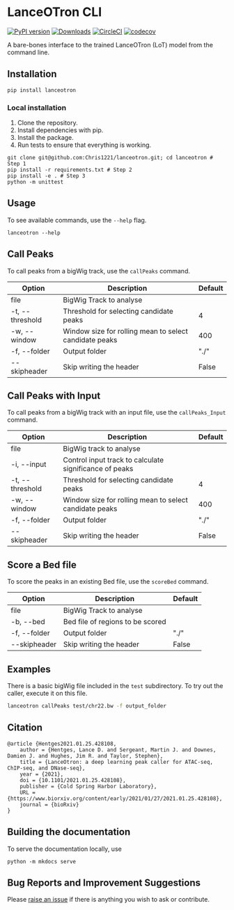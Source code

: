 # LanceOTron CLI

[![PyPI version](https://badge.fury.io/py/lanceotron.svg)](https://badge.fury.io/py/lanceotron) [![Downloads](https://pepy.tech/badge/lanceotron)](https://pepy.tech/project/lanceotron) [![CircleCI](https://circleci.com/gh/Chris1221/lanceotron/tree/main.svg?style=svg&circle-token=bf3f78a54437e63368f5b9dc1c536d7f32f32393)](https://circleci.com/gh/Chris1221/lanceotron/tree/main) [![codecov](https://codecov.io/gh/Chris1221/lanceotron/branch/main/graph/badge.svg?token=yhL3YI00UP)](https://codecov.io/gh/Chris1221/lanceotron)

A bare-bones interface to the trained LanceOTron (LoT) model from the command line.

## Installation

```{sh}
pip install lanceotron
```

### Local installation 

1. Clone the repository.
2. Install dependencies with pip.
3. Install the package.
4. Run tests to ensure that everything is working.

```{sh}
git clone git@github.com:Chris1221/lanceotron.git; cd lanceotron # Step 1
pip install -r requirements.txt # Step 2
pip install -e . # Step 3
python -m unittest
```

## Usage

To see available commands, use the `--help` flag.

```
lanceotron --help
```

## Call Peaks

To call peaks from a bigWig track, use the `callPeaks` command.

| Option          | Description                                            | Default |
|-----------------|--------------------------------------------------------|---------|
| file            | BigWig Track to analyse                                |         |
| -t, --threshold | Threshold for selecting candidate peaks                | 4       |
| -w, --window    | Window size for rolling mean to select candidate peaks | 400     |
| -f, --folder    | Output folder                                          | "./"    |
| --skipheader    | Skip writing the header                                | False   |


## Call Peaks with Input

To call peaks from a bigWig track with an input file, use the `callPeaks_Input` command.

| Option          | Description                                            | Default |
|-----------------|--------------------------------------------------------|---------|
| file            |  BigWig track to analyse                                |         |
| -i, --input     | Control input track to calculate significance of peaks                               |         |
| -t, --threshold | Threshold for selecting candidate peaks                | 4       |
| -w, --window    | Window size for rolling mean to select candidate peaks | 400     |
| -f, --folder    | Output folder                                          | "./"    |
| --skipheader    | Skip writing the header                                | False   |

## Score a Bed file

To score the peaks in an existing Bed file, use the `scoreBed` command.

| Option          | Description                                            | Default |
|-----------------|--------------------------------------------------------|---------|
| file            | BigWig Track to analyse                                |         |
| -b, --bed | Bed file of regions to be scored                |        |
| -f, --folder    | Output folder                                          | "./"    |
| --skipheader    | Skip writing the header                                | False   |


## Examples

There is a basic bigWig file included in the `test` subdirectory. To try out the caller, execute it on this file. 

```sh
lanceotron callPeaks test/chr22.bw -f output_folder
```

## Citation

```{bibtex}
@article {Hentges2021.01.25.428108,
	author = {Hentges, Lance D. and Sergeant, Martin J. and Downes, Damien J. and Hughes, Jim R. and Taylor, Stephen},
	title = {LanceOtron: a deep learning peak caller for ATAC-seq, ChIP-seq, and DNase-seq},
	year = {2021},
	doi = {10.1101/2021.01.25.428108},
	publisher = {Cold Spring Harbor Laboratory},
	URL = {https://www.biorxiv.org/content/early/2021/01/27/2021.01.25.428108},
	journal = {bioRxiv}
}
```

## Building the documentation

To serve the documentation locally, use

```
python -m mkdocs serve
```

## Bug Reports and Improvement Suggestions

Please [raise an issue](https://github.com/Chris1221/lanceotron/issues/new/choose) if there is anything you wish to ask or contribute. 
